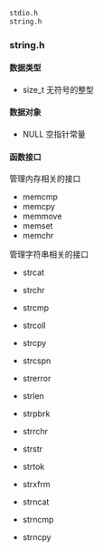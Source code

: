 






```txt
stdio.h
string.h
```




### string.h

#### 数据类型

* size_t 无符号的整型


#### 数据对象

* NULL 空指针常量


#### 函数接口

管理内存相关的接口

* memcmp
* memcpy
* memmove
* memset
* memchr

管理字符串相关的接口

* strcat
* strchr
* strcmp
* strcoll
* strcpy
* strcspn
* strerror
* strlen
* strpbrk
* strrchr
* strstr
* strtok
* strxfrm

* strncat
* strncmp
* strncpy